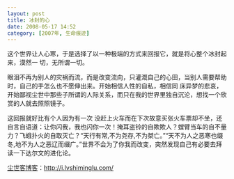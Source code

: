 ```yaml
---
layout: post
title: 冰封的心
date: 2008-05-17 14:52
category: [2007年, 生命痕迹]
---
```

这个世界让人心寒，于是选择了以一种极端的方式来回报它，就是将心整个冰封起来，漠然一 切，无所谓一切。

眼泪不再为别人的灾祸而流，而是改变流向，只灌溉自己的心田，当别人需要帮助时，自己的手怎么也不愿伸出来。开始相信人性的自私，相信同 床异梦的悲哀，开始鄙视尘世中那些子所谓的人际关系，而只在我的世界里独自沉沦，想找一个欣赏的人就去照照镜子。

这回报就好比有个人因为有一次 没赶上火车而在下次故意买张火车票却不坐，还自言自语道：让你闪我，我也闪你一次！掩耳盗铃的自欺欺人？螳臂当车的自不量力？飞蛾扑火的自取灭亡？“天行有常,不为尧存,不为桀亡。”“天不为人之恶寒也缀冬,地不为人之恶辽而缀广。”世界不会为了你我而改变，突然发现自己有必要去拜读一下达尔文的进化论。

<a href="http://i.lvshiminglu.com/">尘世客博客</a>：<a href="http://i.lvshiminglu.com/">http://i.lvshiminglu.com/</a>

